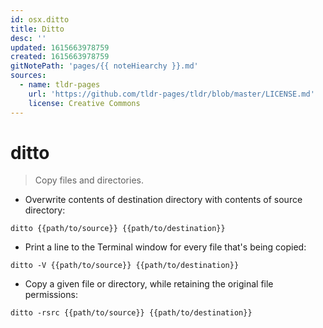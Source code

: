 ```yaml
---
id: osx.ditto
title: Ditto
desc: ''
updated: 1615663978759
created: 1615663978759
gitNotePath: 'pages/{{ noteHiearchy }}.md'
sources:
  - name: tldr-pages
    url: 'https://github.com/tldr-pages/tldr/blob/master/LICENSE.md'
    license: Creative Commons
---
```

# ditto

> Copy files and directories.

- Overwrite contents of destination directory with contents of source directory:

`ditto {{path/to/source}} {{path/to/destination}}`

- Print a line to the Terminal window for every file that's being copied:

`ditto -V {{path/to/source}} {{path/to/destination}}`

- Copy a given file or directory, while retaining the original file permissions:

`ditto -rsrc {{path/to/source}} {{path/to/destination}}`

